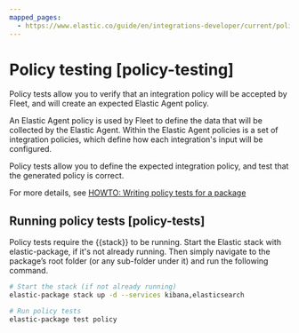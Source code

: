 ```yaml
---
mapped_pages:
  - https://www.elastic.co/guide/en/integrations-developer/current/policy-testing.html
---
```


# Policy testing [policy-testing]

Policy tests allow you to verify that an integration policy will be accepted by Fleet, and will create an expected Elastic Agent policy.

An Elastic Agent policy is used by Fleet to define the data that will be collected by the Elastic Agent. Within the Elastic Agent policies is a set of integration policies, which define how each integration's input will be configured.

Policy tests allow you to define the expected integration policy, and test that the generated policy is correct.

For more details, see [HOWTO: Writing policy tests for a package](https://github.com/elastic/elastic-package/blob/main/docs/howto/policy_testing.md)

## Running policy tests [policy-tests]

Policy tests require the {{stack}} to be running. Start the Elastic stack with elastic-package, if it's not already running. Then simply navigate to the package’s root folder (or any sub-folder under it) and run the following command.

```bash
# Start the stack (if not already running)
elastic-package stack up -d --services kibana,elasticsearch

# Run policy tests
elastic-package test policy
```
